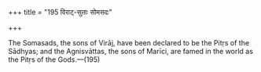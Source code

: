 +++
title = "195 विराट्-सुताः सोमसदः"

+++

The Somasads, the sons of Virāj, have been declared to be the Pitṛs of the Sādhyas; and the Agnisvāttas, the sons of Marīci, are famed in the world as the Pitṛs of the Gods.—(195) 